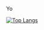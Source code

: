 Yo

[![Top Langs](https://github-readme-stats.vercel.app/api/top-langs/?username=M3dry&text_color=eeffff&layout=compact&theme=tokyonight&hide_border=true)](https://github.com/anuraghazra/github-readme-stats)
